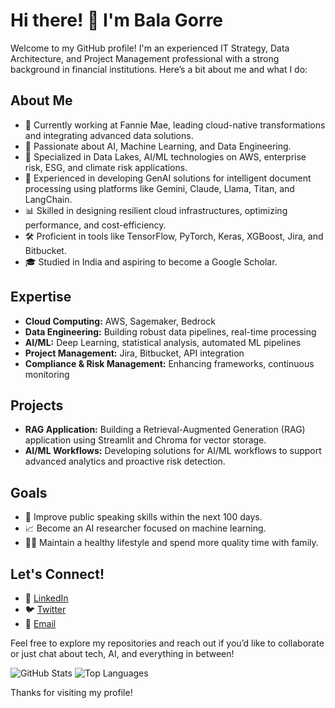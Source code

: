 # Hi there! 👋 I'm Bala Gorre

Welcome to my GitHub profile! I'm an experienced IT Strategy, Data Architecture, and Project Management professional with a strong background in financial institutions. Here’s a bit about me and what I do:

## About Me

- 🔭 Currently working at Fannie Mae, leading cloud-native transformations and integrating advanced data solutions.
- 🌱 Passionate about AI, Machine Learning, and Data Engineering.
- 💼 Specialized in Data Lakes, AI/ML technologies on AWS, enterprise risk, ESG, and climate risk applications.
- 🚀 Experienced in developing GenAI solutions for intelligent document processing using platforms like Gemini, Claude, Llama, Titan, and LangChain.
- 📊 Skilled in designing resilient cloud infrastructures, optimizing performance, and cost-efficiency.
- 🛠️ Proficient in tools like TensorFlow, PyTorch, Keras, XGBoost, Jira, and Bitbucket.
- 🎓 Studied in India and aspiring to become a Google Scholar.

## Expertise

- **Cloud Computing:** AWS, Sagemaker, Bedrock
- **Data Engineering:** Building robust data pipelines, real-time processing
- **AI/ML:** Deep Learning, statistical analysis, automated ML pipelines
- **Project Management:** Jira, Bitbucket, API integration
- **Compliance & Risk Management:** Enhancing frameworks, continuous monitoring

## Projects

- **RAG Application:** Building a Retrieval-Augmented Generation (RAG) application using Streamlit and Chroma for vector storage.
- **AI/ML Workflows:** Developing solutions for AI/ML workflows to support advanced analytics and proactive risk detection.

## Goals

- 🌟 Improve public speaking skills within the next 100 days.
- 📈 Become an AI researcher focused on machine learning.
- 🏋️‍♂️ Maintain a healthy lifestyle and spend more quality time with family.

## Let's Connect!

- 💼 [LinkedIn](https://www.linkedin.com/in/your-linkedin-profile)
- 🐦 [Twitter](https://twitter.com/your-twitter-handle)
- 📧 [Email](mailto:your-email@example.com)

Feel free to explore my repositories and reach out if you’d like to collaborate or just chat about tech, AI, and everything in between!

![GitHub Stats](https://github-readme-stats.vercel.app/api?username=your-github-username&show_icons=true&theme=radical)
![Top Languages](https://github-readme-stats.vercel.app/api/top-langs/?username=your-github-username&layout=compact&theme=radical)

Thanks for visiting my profile!
